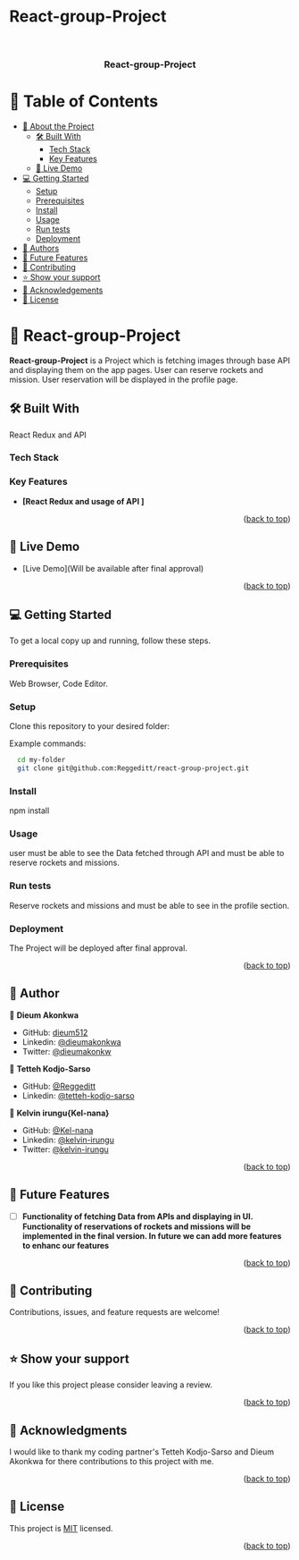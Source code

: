 # React-group-Project
<a name="readme-top"></a>

<div align="center">
  
  <br/>

  <h3><b>React-group-Project</b></h3>

</div>

# 📗 Table of Contents

- [📖 About the Project](#about-project)
  - [🛠 Built With](#built-with)
    - [Tech Stack](#tech-stack)
    - [Key Features](#key-features)
  - [🚀 Live Demo](#live-demo)
- [💻 Getting Started](#getting-started)
  - [Setup](#setup)
  - [Prerequisites](#prerequisites)
  - [Install](#install)
  - [Usage](#usage)
  - [Run tests](#run-tests)
  - [Deployment](#triangular_flag_on_post-deployment)
- [👥 Authors](#authors)
- [🔭 Future Features](#future-features)
- [🤝 Contributing](#contributing)
- [⭐️ Show your support](#support)
- [🙏 Acknowledgements](#acknowledgements)
- [📝 License](#license)

# 📖 React-group-Project <a name="about-project"></a>

**React-group-Project** is a Project which is fetching images through base API  and displaying them on the app pages. User can reserve rockets and mission. User reservation will be displayed in the profile page. 

## 🛠 Built With <a name="built-with"></a>

React Redux and API 

### Tech Stack <a name="tech-stack"></a>

### Key Features <a name="key-features"></a>

- **[React Redux and usage of API ]**

<p align="right">(<a href="#readme-top">back to top</a>)</p>

## 🚀 Live Demo <a name="live-demo"> </a>

- [Live Demo](Will be available after final approval)

<p align="right">(<a href="#readme-top">back to top</a>)</p>

## 💻 Getting Started <a name="getting-started"></a>

To get a local copy up and running, follow these steps.

### Prerequisites
Web Browser, Code Editor.

### Setup

Clone this repository to your desired folder:

Example commands:

```sh
  cd my-folder
  git clone git@github.com:Reggeditt/react-group-project.git
```

### Install
npm install

### Usage
user must be able to see the Data fetched through API and must be able to reserve rockets and missions. 

### Run tests
Reserve rockets and missions and must be able to see in the profile section.

### Deployment
The Project will be deployed after final approval.

<p align="right">(<a href="#readme-top">back to top</a>)</p>

## 👥 Author <a name="authors"></a>

👤 **Dieum Akonkwa**

- GitHub: [dieum512](https://github.com/dieum512)
- Linkedin: [@dieumakonkwa](https://www.linkedin.com/in/dieumakonkwa/ )
- Twitter: [@dieumakonkw](https://twitter.com/dieumakonkw)

👤 **Tetteh Kodjo-Sarso**

- GitHub: [@Reggeditt](https://github.com/Reggeditt)
- Linkedin: [@tetteh-kodjo-sarso](www.linkedin.com/in/tetteh-kodjo-sarso-888989125/ )

👤 **Kelvin irungu{Kel-nana}**

- GitHub: [@Kel-nana](https://github.com/Kel-nana)
- Linkedin: [@kelvin-irungu](https://www.linkedin.com/in/kelvin-irungu-838923249/)
- Twitter: [@kelvin-irungu](https://twitter.com/home)


<p align="right">(<a href="#readme-top">back to top</a>)</p>

## 🔭 Future Features <a name="future-features"></a>

- [ ] **Functionality of fetching Data from APIs and displaying in UI. Functionality of reservations of rockets and missions will be implemented in the final version. In future we can add more features to enhanc our features**

<p align="right">(<a href="#readme-top">back to top</a>)</p>

## 🤝 Contributing <a name="contributing"></a>

Contributions, issues, and feature requests are welcome!

<p align="right">(<a href="#readme-top">back to top</a>)</p>

## ⭐️ Show your support <a name="support"></a>

If you like this project please consider leaving a review.

<p align="right">(<a href="#readme-top">back to top</a>)</p>

## 🙏 Acknowledgments <a name="acknowledgements"></a>

I would like to thank my coding partner's Tetteh Kodjo-Sarso
 and Dieum Akonkwa for there contributions to this project with me. 

<p align="right">(<a href="#readme-top">back to top</a>)</p>

## 📝 License <a name="license"></a>

This project is [MIT](./LICENSE) licensed.

<p align="right">(<a href="#readme-top">back to top</a>)</p>
<a name="readme-top"></a>
